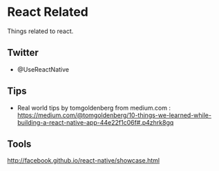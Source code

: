 # React Related

Things related to react.

## Twitter

- @UseReactNative

## Tips
- Real world tips by tomgoldenberg from medium.com :  
    https://medium.com/@tomgoldenberg/10-things-we-learned-while-building-a-react-native-app-44e22f1c06f#.p4zhrk8gq

## Tools


http://facebook.github.io/react-native/showcase.html